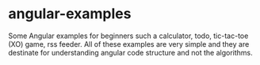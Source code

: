 # angular-examples
Some Angular examples for beginners such a calculator, todo, tic-tac-toe (XO) game, rss feeder. All of these examples are very simple and they are destinate for understanding angular code structure and not the algorithms.
